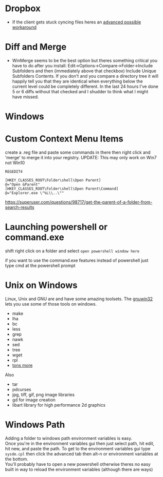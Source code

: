 # Dropbox #
* If the client gets stuck cyncing files heres an [advanced possible workaround](https://www.reddit.com/r/dropbox/comments/8rae7h/dropbox_stuck_on_indexing_syncing_in_windows_10/)


# Diff and Merge #
* WinMerge seems to be the best option but theres something critical you have to do after you install:  Edit->Options->Compare->Folder->Include Subfolders  and then (immediately above that checkbox) Include Unique Subfolders Contents.  If you don't and you compare a directory tree it will happily tell you that they are identical when everything below the current level could be completely different.  In the last 24 hours I've done 5 or 6 diffs without that checked and I shudder to think what I might have missed.  

# Windows #




# Custom Context Menu Items #
create a .reg file and paste some commands in there then right click and 'merge' to merge it into your registry.
UPDATE: This may only work on Win7 not Win10

~~~~
REGEDIT4

[HKEY_CLASSES_ROOT\Folder\shell\Open Parent]
@="Open &Parent"
[HKEY_CLASSES_ROOT\Folder\shell\Open Parent\Command]
@="Explorer.exe \"%L\\..\""
~~~~

https://superuser.com/questions/98717/get-the-parent-of-a-folder-from-search-results


# Launching powershell or command.exe #
shift right click on a folder and select `open powershell window here` 

if you want to use the command.exe features instead of powershell just type cmd at the powershell prompt

# Unix on Windows #
Linux, Unix and GNU are and have some amazing toolsets.  The [gnuwin32](http://gnuwin32.sourceforge.net/packages.html) lets you use some of those tools on windows. 
* make
* lha
* bc
* less
* grep
* nawk
* sed
* tree
* wget
* rpl
* [tons more](http://gnuwin32.sourceforge.net/packages.html)

Also
* tar
* pdcurses
* jpg, tiff, gif, png image libraries
* gd for image creation
* libart library for high performance 2d graphics


# Windows Path #
Adding a folder to windows path environment variables is easy.  
Once you're in the environment variables gui then just select path, hit edit, hit new, and paste the path.
To get to the environment variables gui type `sysdm.cpl` then click the advanced tab then alt-n or environment variables at the bottom.  
You'll probably have to open a new powershell otherwise theres no easy built in way to reload the environment variables (although there are ways)